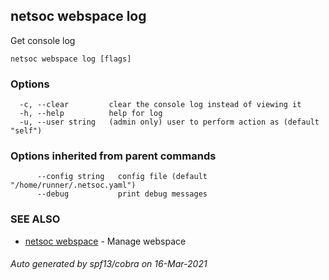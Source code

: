 ## netsoc webspace log

Get console log

```
netsoc webspace log [flags]
```

### Options

```
  -c, --clear         clear the console log instead of viewing it
  -h, --help          help for log
  -u, --user string   (admin only) user to perform action as (default "self")
```

### Options inherited from parent commands

```
      --config string   config file (default "/home/runner/.netsoc.yaml")
      --debug           print debug messages
```

### SEE ALSO

* [netsoc webspace](netsoc_webspace.md)	 - Manage webspace

###### Auto generated by spf13/cobra on 16-Mar-2021
